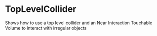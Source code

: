 # TopLevelCollider
Shows how to use a top level collider and an Near Interaction Touchable Volume to interact with irregular objects
